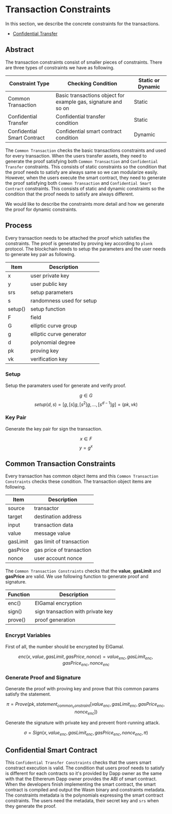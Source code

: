 # Transaction Constraints

In this section, we describe the concrete constraints for the transactions.

- [Confidential Transfer](./confidential_transfer_constraints.md)

## Abstract

The transaction constraints consist of smaller pieces of constraints. There are three types of constraints we have as following.

| Constraint Type | Checking Condition | Static or Dynamic |
| ---- | ---- | ---- |
| Common Transaction | Basic transactions object for example gas, signature and so on | Static |
| Confidential Transfer | Confidential transfer condition | Static |
| Confidential Smart Contract | Confidential smart contract condition | Dynamic |

The `Common Transaction` checks the basic transactions constraints and used for every transaction. When the users transfer assets, they need to generate the proof satisfying both `Common Transaction` and `Confidential Transfer` constraints. This consists of static constraints so the condition that the proof needs to satisfy are always same so we can modularize easily. However, when the users execute the smart contract, they need to generate the proof satisfying both `Common Transaction` and `Confidential Smart Contract` constraints. This consists of static and dynamic constraints so the condition that the proof needs to satisfy are always different.

We would like to describe the constraints more detail and how we generate the proof for dynamic constraints.

## Process

Every transaction needs to be attached the proof which satisfies the constraints. The proof is generated by proving key according to `plonk` protocol. The blockchain needs to setup the parameters and the user needs to generate key pair as following.

| Item | Description |
| ---- | ---- |
| x | user private key |
| y | user public key |
| srs | setup parameters |
| s | randomness used for setup |
| setup() | setup function |
| F | field |
| G | elliptic curve group |
| g | elliptic curve generator |
| d | polynomial degree |
| pk | proving key |
| vk | verification key |

### Setup

Setup the paramaters used for generate and verify proof.

$$ g ∈ G $$
$$ setup(d, s) = [g, [s] g, [s^2] g, ... , [s^{d-1}] g] = (pk, vk) $$

### Key Pair

Generate the key pair for sign the transaction.

$$ x ∈ F $$
$$ y = g^x $$

## Common Transaction Constraints

Every transaction has common object items and this `Common Transaction Constraints` checks these condition.
The transaction object items are following.

| Item | Description |
| ---- | ---- |
| source | transactor |
| target | destination address |
| input | transaction data |
| value | message value |
| gasLimit | gas limit of transaction |
| gasPrice | gas price of transaction |
| nonce | user account nonce |

The `Common Transaction Constraints` checks that the **value**, **gasLimit** and **gasPrice** are valid.
We use following function to generate proof and signature.

| Function | Description |
| ---- | ---- |
| enc() | ElGamal encryption |
| sign() | sign transaction with private key |
| prove() | proof generation |

### Encrypt Variables

First of all, the number should be encrypted by ElGamal.

$$ enc(x, value, gasLimit, gasPrice, nonce) = value_{enc}, gasLimit_{enc}, gasPrice_{enc}, nonce_{enc} $$

### Generate Proof and Signature

Generate the proof with proving key and prove that this common params satisfy the statement.

$$ π = Prove(pk, statement_{common_constraint}[value_{enc}, gasLimit_{enc}, gasPrice_{enc}, nonce_{enc}]) $$

Generate the signature with private key and prevent front-running attack.

$$ σ = Sign(x, value_{enc}, gasLimit_{enc}, gasPrice_{enc}, nonce_{enc}, π) $$

## Confidential Smart Contract

This `Confidential Transfer Constraints` checks that the users smart constract execution is valid. The condition that users proof needs to satisfy is different for each contracts so it's provided by Dapp owner as the same with that the Ethererum Dapp owner provides the ABI of smart contract. When the developers finish implementing the smart contract, the smart contract is compiled and output the Wasm binary and constraints metadata. The constraints metadata is the polynomials expressing the smart contract constraints. The users need the metadata, their secret key and `srs` when they generate the proof.
